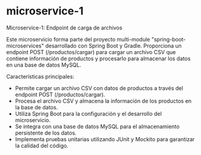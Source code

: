 ﻿# microservice-1
Microservice-1: Endpoint de carga de archivos

Este microservicio forma parte del proyecto multi-module "spring-boot-microservices" desarrollado con Spring Boot y Gradle. Proporciona un endpoint POST (/productos/cargar) para cargar un archivo CSV que contiene información de productos y procesarlo para almacenar los datos en una base de datos MySQL.

Características principales:
- Permite cargar un archivo CSV con datos de productos a través del endpoint POST (/productos/cargar).
- Procesa el archivo CSV y almacena la información de los productos en la base de datos.
- Utiliza Spring Boot para la configuración y el desarrollo del microservicio.
- Se integra con una base de datos MySQL para el almacenamiento persistente de los datos.
- Implementa pruebas unitarias utilizando JUnit y Mockito para garantizar la calidad del código.
